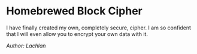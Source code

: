 # Homebrewed Block Cipher

I have finally created my own, completely secure, cipher. I am so confident that I will even allow you to encrypt your own data with it.

*Author: Lachlan*